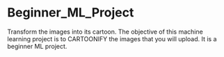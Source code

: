 # Beginner_ML_Project #
Transform the images into its cartoon. The objective of this machine learning project is to CARTOONIFY the images that you will upload. It is a beginner ML project. 
